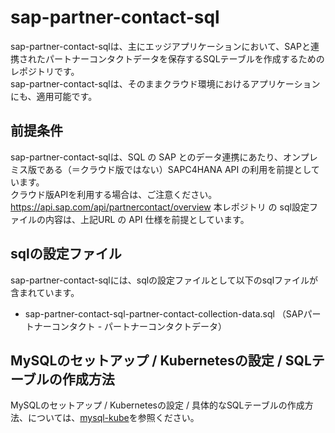 # sap-partner-contact-sql 
sap-partner-contact-sqlは、主にエッジアプリケーションにおいて、SAPと連携されたパートナーコンタクトデータを保存するSQLテーブルを作成するためのレポジトリです。  
sap-partner-contact-sqlは、そのままクラウド環境におけるアプリケーションにも、適用可能です。

## 前提条件  
sap-partner-contact-sqlは、SQL の SAP とのデータ連携にあたり、オンプレミス版である（＝クラウド版ではない）SAPC4HANA API の利用を前提としています。  
クラウド版APIを利用する場合は、ご注意ください。  
https://api.sap.com/api/partnercontact/overview
本レポジトリ の sql設定ファイルの内容は、上記URL の API 仕様を前提としています。  

## sqlの設定ファイル
sap-partner-contact-sqlには、sqlの設定ファイルとして以下のsqlファイルが含まれています。

* sap-partner-contact-sql-partner-contact-collection-data.sql （SAPパートナーコンタクト - パートナーコンタクトデータ）

## MySQLのセットアップ / Kubernetesの設定 / SQLテーブルの作成方法
MySQLのセットアップ / Kubernetesの設定 / 具体的なSQLテーブルの作成方法、については、[mysql-kube](https://github.com/latonaio/mysql-kube)を参照ください。